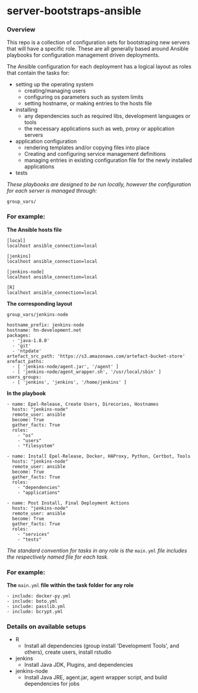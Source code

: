 # server-bootstraps-ansible

### Overview

This repo is a collection of configuration sets for bootstraping new servers that will have a specific role.
These are all generally based around Ansible playbooks for configuration management driven deployments.

The Ansible configuration for each deployment has a logical layout as roles that contain the tasks for:

* setting up the operating system
  * creating/managing users
  * configuring os parameters such as system limits
  * setting hostname, or making entries to the hosts file
* installing
  * any dependencies such as required libs, development languages or tools
  * the necessary applications such as web, proxy or application servers
* application configuration
  * rendering templates and/or copying files into place
  * Creating and configuring service management definitions
  * managing entries in existing configuration file for the newly installed applications
* tests

_These playbooks are designed to be run locally, however the configuration for each server is managed through:_

```group_vars/```

### For example:

**The Ansible hosts file**

```
[local]
localhost ansible_connection=local

[jenkins]
localhost ansible_connection=local

[jenkins-node]
localhost ansible_connection=local

[R]
localhost ansible_connection=local
```

**The corresponding layout**

```
group_vars/jenkins-node
```

```
hostname_prefix: jenkins-node
hostname: hn-development.net
packages:
  - 'java-1.8.0'
  - 'git'
  - 'ntpdate'
artefact_src_path: 'https://s3.amazonaws.com/artefact-bucket-store'
arefact_paths:
  - [ 'jenkins-node/agent.jar', '/agent' ]
  - [ 'jenkins-node/agent_wrapper.sh', '/usr/local/sbin' ]
users_groups:
  - [ 'jenkins', 'jenkins', '/home/jenkins' ] 
```





**In the playbook**

```
- name: Epel-Release, Create Users, Direcories, Hostnames
  hosts: "jenkins-node"
  remote_user: ansible
  become: True
  gather_facts: True
  roles:
    - "os"
    - "users"
    - "filesystem"
```

```
- name: Install Epel-Release, Docker, HAProxy, Python, Certbot, Tools
  hosts: "jenkins-node"
  remote_user: ansible
  become: True
  gather_facts: True
  roles:
    - "dependencies"
    - "applications"
```

```
- name: Post Install, Final Deployment Actions
  hosts: "jenkins-node"
  remote_user: ansible
  become: True
  gather_facts: True
  roles:
    - "services"
    - "tests"
```

_The standard convention for tasks in any role is the_ ```main.yml``` _file includes the respectively named file for each task._

### For example:

**The** ```main.yml``` **file within the task folder for any role**

```
- include: docker-py.yml
- include: boto.yml
- include: passlib.yml
- include: bcrypt.yml
```

### Details on available setups

* R
  * Install all dependencies (group install 'Development Tools', and others), create users, install rstudio 
* jenkins
  * Install Java JDK, Plugins, and dependencies  
* jenkins-node
  * Install Java JRE, agent.jar, agent wrapper script, and build dependencies for jobs




